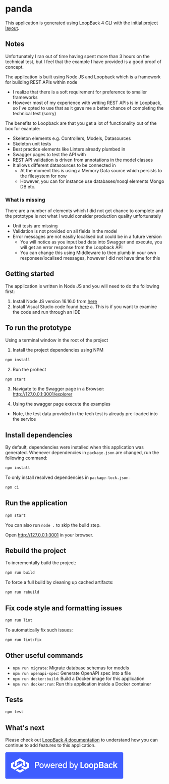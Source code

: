 # panda

This application is generated using [LoopBack 4 CLI](https://loopback.io/doc/en/lb4/Command-line-interface.html) with the
[initial project layout](https://loopback.io/doc/en/lb4/Loopback-application-layout.html).


## Notes

Unfortunately I ran out of time having spent more than 3 hours on the technical test, but I feel that the example I have provided is a good proof of concept.

The application is built using Node JS and Loopback which is a framework for building REST APIs within node

- I realize that there is a soft requirement for preference to smaller frameworks
- However most of my experience with writing REST APIs is in Loopback, so I've opted to use that as it gave me a better chance of completing the technical test (sorry)

The benefits to Loopback are that you get a lot of functionality out of the box for example:

- Skeleton elements e.g. Controllers, Models, Datasources
- Skeleton unit tests
- Best practice elements like Linters already plumbed in
- Swagger pages to test the API with
- REST API validation is driven from annotations in the model classes
- It allows different datasources to be connected in
  - At the moment this is using a Memory Data source which persists to the filesystem for now
  - However, you can for instance use databases/nosql elements Mongo DB etc.

### What is missing

There are a number of elements which I did not get chance to complete and the prototype is not what I would consider production quality unfortunately

- Unit tests are missing
- Validation is not provided on all fields in the model
- Error messages are not easiliy localised but could be in a future version
  - You will notice as you input bad data into Swagger and execute, you will get an error response from the Loopback API
  - You can change this using Middleware to then plumb in your own responses/localised messages, however I did not have time for this

## Getting started

The application is written in Node JS and you will need to do the following first:

1. Install Node JS version 16.16.0 from [here](https://nodejs.org/en)
2. Install Visual Studio code found [here](https://code.visualstudio.com/)
   a. This is if you want to examine the code and run through an IDE
   
   
## To run the prototype

Using a terminal window in the root of the project
1. Install the project dependencies using NPM
```sh
npm install
```

2. Run the prohect
```sh
npm start
```

3. Navigate to the Swagger page in a Browser: http://127.0.0.1:3001/explorer

4. Using the swagger page execute the examples
- Note, the test data provided in the tech test is already pre-loaded into the service


## Install dependencies

By default, dependencies were installed when this application was generated.
Whenever dependencies in `package.json` are changed, run the following command:

```sh
npm install
```

To only install resolved dependencies in `package-lock.json`:

```sh
npm ci
```

## Run the application

```sh
npm start
```

You can also run `node .` to skip the build step.

Open http://127.0.0.1:3001 in your browser.

## Rebuild the project

To incrementally build the project:

```sh
npm run build
```

To force a full build by cleaning up cached artifacts:

```sh
npm run rebuild
```

## Fix code style and formatting issues

```sh
npm run lint
```

To automatically fix such issues:

```sh
npm run lint:fix
```

## Other useful commands

- `npm run migrate`: Migrate database schemas for models
- `npm run openapi-spec`: Generate OpenAPI spec into a file
- `npm run docker:build`: Build a Docker image for this application
- `npm run docker:run`: Run this application inside a Docker container

## Tests

```sh
npm test
```

## What's next

Please check out [LoopBack 4 documentation](https://loopback.io/doc/en/lb4/) to
understand how you can continue to add features to this application.

[![LoopBack](https://github.com/loopbackio/loopback-next/raw/master/docs/site/imgs/branding/Powered-by-LoopBack-Badge-(blue)-@2x.png)](http://loopback.io/)
